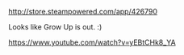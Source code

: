http://store.steampowered.com/app/426790

Looks like Grow Up is out. :)

https://www.youtube.com/watch?v=yEBtCHk8_YA